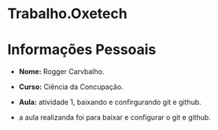 # Trabalho.Oxetech

# Informações Pessoais

- **Nome:** Rogger Carvbalho.
- **Curso:** Ciência da Concupação.
- **Aula:** atividade 1, baixando e confirgurando git e github.

- a aula realizanda foi para baixar e configurar o git e github. 

